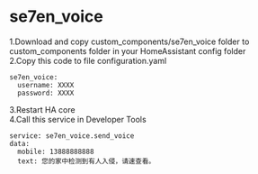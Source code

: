 # se7en_voice
1.Download and copy custom_components/se7en_voice folder to custom_components folder in your HomeAssistant config folder<br>
2.Copy this code to file configuration.yaml<br>
```
se7en_voice:
  username: XXXX
  password: XXXX
```
3.Restart HA core<br>
4.Call this service in Developer Tools
```
service: se7en_voice.send_voice
data:
  mobile: 13888888888
  text: 您的家中检测到有人入侵，请速查看。
```
